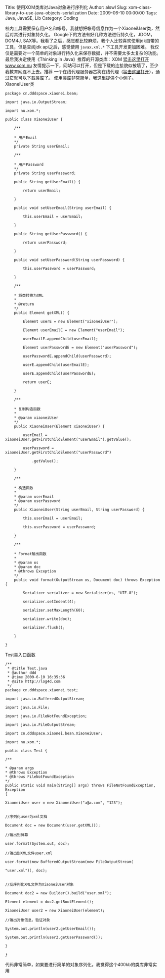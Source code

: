 Title: 使用XOM类库对Java对象进行序列化
Author: alswl
Slug: xom-class-library-to-use-java-objects-serialization
Date: 2009-06-10 00:00:00
Tags: Java, JavaSE, Lib
Category: Coding

校内工具需要保存用户名和帐号，我就想把帐号信息作为一个XiaoneiUser类，然后对其进行对象持久化。
Google下的方法有好几种方法进行持久化，JDOM， DOM4J,
SAX等。我看了之后，感觉都比较麻烦，我个人比较喜欢使用jdk自带的工具，但是查阅jdk api之后，感觉使用 `javax.xml.*` 下工具开发更加困难。
我仅仅是需要对一个简单的对象进行持久化来保存数据，并不需要太多太复杂的功能。最后我决定使用《Thinking in Java》推荐的开源类库：XOM
[猛击这里打开www.xom.nu](http://www.xom.nu) 友情提示一下，网站可以打开，但是下载的连接貌似被墙了，至少我教育网连不上去。推荐
一个在线代理服务器古狗在线代理（[猛击这里打开](http://www.ggproxy.com/)），通过它就可以下载类库了。
使用类库非常简单，我这里提供个小例子。XiaoneiUser类

    
```
package cn.dddspace.xiaonei.bean;

import java.io.OutputStream;

import nu.xom.*;

public class XiaoneiUser {

    /**

    * 用户Email  
    */
    private String userEmail;

    /**

    * 用户Password  
    */
    private String userPassword;

    public String getUserEmail() {

        return userEmail;

    }

    public void setUserEmail(String userEmail) {

        this.userEmail = userEmail;

    }

    public String getUserPassword() {

        return userPassword;

    }

    public void setUserPassword(String userPassword) {

        this.userPassword = userPassword;

    }

    /**

    * 将类转换为XML  
    *   
    * @return  
    */
    public Element getXML() {

        Element userE = new Element("xiaoneiUser");

        Element userEmailE = new Element("userEmail");

        userEmailE.appendChild(userEmail);

        Element userPasswordE = new Element("userPassword");

        userPasswordE.appendChild(userPassword);

        userE.appendChild(userEmailE);

        userE.appendChild(userPasswordE);

        return userE;

    }

    /**

    * 复制构造函数  
    *   
    * @param xiaoneiUser  
    */
    public XiaoneiUser(Element xiaoneiUser) {

        userEmail = xiaoneiUser.getFirstChildElement("userEmail").getValue();

        userPassword = xiaoneiUser.getFirstChildElement("userPassword")

            .getValue();

    }

    /**

    * 构造函数  
    *   
    * @param userEmail  
    * @param userPassword  
    */
    public XiaoneiUser(String userEmail, String userPassword) {

        this.userEmail = userEmail;

        this.userPassword = userPassword;

    }

    /**

    * Format输出函数  
    *   
    * @param os  
    * @param doc  
    * @throws Exception  
    */
    public void format(OutputStream os, Document doc) throws Exception {

        Serializer serializer = new Serializer(os, "UTF-8");

        serializer.setIndent(4);

        serializer.setMaxLength(60);

        serializer.write(doc);

        serializer.flush();

    }

}
```

Test类入口函数

    
```
/**
 * @title Test.java
 * @author ddd
 * @time 2009-6-10 16:35:36
 * @site http://log4d.com
 */
package cn.dddspace.xiaonei.test;

import java.io.BufferedOutputStream;

import java.io.File;

import java.io.FileNotFoundException;

import java.io.FileOutputStream;

import cn.dddspace.xiaonei.bean.XiaoneiUser;

import nu.xom.*;

public class Test {

/**

* @param args  
* @throws Exception   
* @throws FileNotFoundException   
*/  
public static void main(String[] args) throws FileNotFoundException, Exception
{

XiaoneiUser user = new XiaoneiUser("a@a.com", "123");

  
//序列化user为xml文档

Document doc = new Document(user.getXML());

//输出到屏幕

user.format(System.out, doc);

//输出到XML文件user.xml

user.format(new BufferedOutputStream(new FileOutputStream(

"user.xml")), doc);

  
//反序列化XML文件为XiaoneiUser对象

Document doc2 = new Builder().build("user.xml");

Element element = doc2.getRootElement();

XiaoneiUser user2 = new XiaoneiUser(element);

//输出对象信息，验证对象

System.out.println(user2.getUserEmail());

System.out.println(user2.getUserPassword());

}

}
```

代码非常简单，如果要进行简单的对象序列化，我觉得这个400kb的类库非常实用

